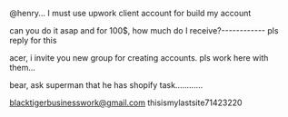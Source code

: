 @henry... I must use upwork client account for build my account

can you do it asap and for 100$,  how much do I receive?------------ pls reply for this

acer, i invite you new group for creating accounts. pls work here with them...

bear, ask superman that he has shopify task............


blacktigerbusinesswork@gmail.com
thisismylastsite71423220

